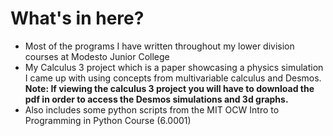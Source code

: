 # What's in here?

* Most of the programs I have written throughout my lower division courses at Modesto Junior College
* My Calculus 3 project which is a paper showcasing a physics simulation I came up with using concepts from multivariable calculus and Desmos. **Note: If viewing the calculus 3 project you will have to download the pdf in order to access the Desmos simulations and 3d graphs.** 
* Also includes some python scripts from the MIT OCW Intro to Programming in Python Course (6.0001)
